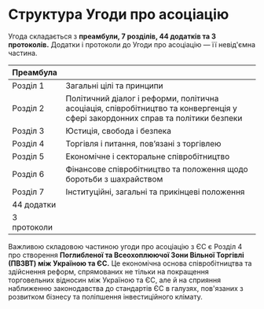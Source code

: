 # Структура Угоди про асоціацію

Угода складається з **преамбули, 7 розділів, 44 додатків та 3 протоколів.** Додатки і протоколи до Угоди про асоціацію — її невід'ємна частина.

| Преамбула |  |
| :--- | :--- |
| Розділ 1 | Загальні цілі та принципи |
| Розділ 2 | Політичний діалог і реформи, політична асоціація, співробітництво та конвергенція у сфері закордонних справ та політики безпеки |
| Розділ 3 | Юстиція, свобода і безпека |
| Розділ 4 | Торгівля і питання, пов’язані з торгівлею |
| Розділ 5 | Економічне і секторальне співробітництво |
| Розділ 6 | Фінансове співробітництво та положення щодо боротьби з шахрайством |
| Розділ 7 | Інституційні, загальні та прикінцеві положення |
| 44 додатки |  |
| 3 протоколи |  |

Важливою складовою частиною угоди про асоціацію з ЄС є Розділ 4 про створення **Поглибленої та Всеохоплюючої Зони Вільної Торгівлі \(ПВЗВТ\) між Україною та ЄС.** Це економічна основа співробітництва та здійснення реформ, спрямованих не тільки на покращення торговельних відносин між Україною та ЄС, але й на сприяння наближенню законодавства до стандартів ЄС в галузях, пов'язаних з розвитком бізнесу та поліпшення інвестиційного клімату.

